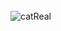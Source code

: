 <div align="center">
    <img src="https://images.cooltext.com/5709356.png" height="5px" width="50px">
    <img src="" alt="">
</div>

<div> <img src="https://media.tenor.com/UwsUSJkfCV0AAAAj/anime-gilr.gif" alt="catReal"> </div>
